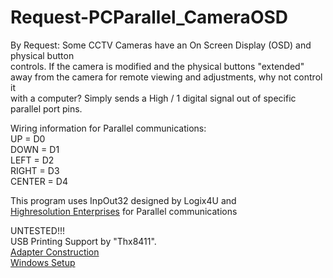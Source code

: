 Request-PCParallel_CameraOSD
============================

By Request:
Some CCTV Cameras have an On Screen Display (OSD) and physical button  
controls.  If the camera is modified and the physical buttons "extended"  
away from the camera for remote viewing and adjustments, why not control it  
with a computer?  Simply sends a High / 1 digital signal out of specific  
parallel port pins.  

Wiring information for Parallel communications:  
UP = D0  
DOWN = D1  
LEFT = D2  
RIGHT = D3  
CENTER = D4  

This program uses InpOut32 designed by Logix4U and  
[Highresolution Enterprises](http://www.highrez.co.uk/Downloads/InpOut32/default.htm) for Parallel communications

UNTESTED!!!  
USB Printing Support by "Thx8411".  
[Adapter Construction](http://thx8411.over-blog.com/pages/Add_TTL_outputs_to_your_USB_Laptop_Part_1_Hardware-3229030.html)  
[Windows Setup](http://thx8411.over-blog.com/pages/Add_TTL_outputs_to_your_USB_Laptop_Part_3_Software_on_Windows-4514042.html)

